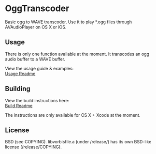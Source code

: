 # OggTranscoder
Basic ogg to WAVE transcoder. Use it to play *.ogg files through AVAudioPlayer on OS X or iOS.

## Usage

There is only one function available at the moment. It transcodes an ogg audio buffer to a WAVE buffer.

View the usage guide & examples:
<br />[Usage Readme](https://github.com/Saladfork4/OggTranscoder/blob/master/release/README.md)

## Building

View the build instructions here:
<br />[Build Readme](https://github.com/Saladfork4/OggTranscoder/blob/master/src/README.md)

The instructions are only available for OS X + Xcode at the moment.

## License

BSD (see COPYING). libvorbisfile.a (under /release/) has its own BSD-like license (/release/COPYING).
